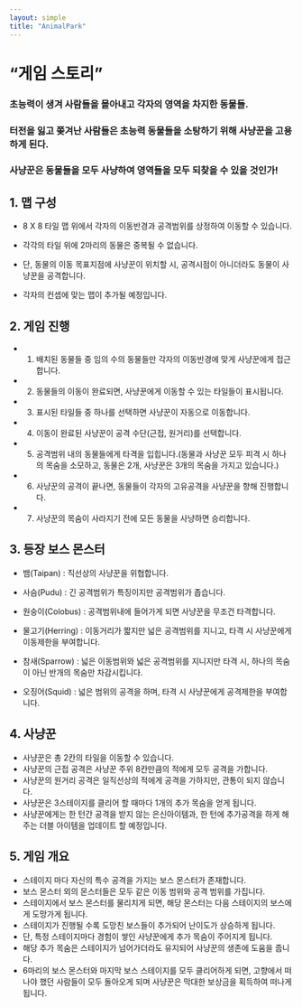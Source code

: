 ```yaml
---
layout: simple
title: "AnimalPark"
---
```


# “게임 스토리”

### 초능력이 생겨 사람들을 몰아내고 각자의 영역을 차지한 동물들.

### 터전을 잃고 쫒겨난 사람들은 초능력 동물들을 소탕하기 위해 사냥꾼을 고용하게 된다.

### 사냥꾼은 동물들을 모두 사냥하여 영역들을 모두 되찾을 수 있을 것인가!

## 1. 맵 구성

- 8 X 8 타일 맵 위에서 각자의 이동반경과 공격범위를 상정하여 이동할 수 있습니다.

- 각각의 타일 위에 2마리의 동물은 중복될 수 없습니다.

- 단, 동물의 이동 목표지점에 사냥꾼이 위치할 시, 공격시점이 아니더라도 동물이 사냥꾼을 공격합니다.

- 각자의 컨셉에 맞는 맵이 추가될 예정입니다.

## 2. 게임 진행

- 1.  배치된 동물들 중 임의 수의 동물들만 각자의 이동반경에 맞게 사냥꾼에게 접근합니다.

- 2.  동물들의 이동이 완료되면, 사냥꾼에게 이동할 수 있는 타일들이 표시됩니다.

- 3.  표시된 타일들 중 하나를 선택하면 사냥꾼이 자동으로 이동합니다.

- 4.  이동이 완료된 사냥꾼이 공격 수단(근접, 원거리)를 선택합니다.

- 5.  공격범위 내의 동물들에게 타격을 입힙니다.(동물과 사냥꾼 모두 피격 시 하나의 목숨을 소모하고, 동물은 2개, 사냥꾼은 3개의 목숨을 가지고 있습니다.)

- 6.  사냥꾼의 공격이 끝나면, 동물들이 각자의 고유공격을 사냥꾼을 향해 진행합니다.

- 7.  사냥꾼의 목숨이 사라지기 전에 모든 동물을 사냥하면 승리합니다.

## 3. 등장 보스 몬스터

- 뱀(Taipan) : 직선상의 사냥꾼을 위협합니다.

- 사슴(Pudu) : 긴 공격범위가 특징이지만 공격범위가 좁습니다.

- 원숭이(Colobus) : 공격범위내에 들어가게 되면 사냥꾼을 무조건 타격합니다.

- 물고기(Herring) : 이동거리가 짧지만 넓은 공격범위를 지니고, 타격 시 사냥꾼에게 이동제한을 부여합니다.

- 참새(Sparrow) : 넓은 이동범위와 넓은 공격범위를 지니지만 타격 시, 하나의 목숨이 아닌 반개의 목숨만 차감시킵니다.

- 오징어(Squid) : 넓은 범위의 공격을 하며, 타격 시 사냥꾼에게 공격제한을 부여합니다.

## 4. 사냥꾼

- 사냥꾼은 총 2칸의 타일을 이동할 수 있습니다.
- 사냥꾼의 근접 공격은 사냥꾼 주위 8칸만큼의 적에게 모두 공격을 가합니다.
- 사냥꾼의 원거리 공격은 일직선상의 적에게 공격을 가하지만, 관통이 되지 않습니다.
- 사냥꾼은 3스테이지를 클리어 할 때마다 1개의 추가 목숨을 얻게 됩니다.
- 사냥꾼에게는 한 턴간 공격을 받지 않는 은신아이템과, 한 턴에 추가공격을 하게 해주는 더블 아이템을 업데이트 할 예정입니다.

## 5. 게임 개요

- 스테이지 마다 자신의 특수 공격을 가지는 보스 몬스터가 존재합니다.
- 보스 몬스터 외의 몬스터들은 모두 같은 이동 범위와 공격 범위를 가집니다.
- 스테이지에서 보스 몬스터를 물리치게 되면, 해당 몬스터는 다음 스테이지의 보스에게 도망가게 됩니다.
- 스테이지가 진행될 수록 도망친 보스들이 추가되어 난이도가 상승하게 됩니다.
- 단, 특정 스테이지마다 경험이 쌓인 사냥꾼에게 추가 목숨이 주어지게 됩니다.
- 해당 추가 목숨은 스테이지가 넘어가더라도 유지되어 사냥꾼의 생존에 도움을 줍니다.
- 6마리의 보스 몬스터와 마지막 보스 스테이지를 모두 클리어하게 되면, 고향에서 떠나야 했던 사람들이 모두 돌아오게 되며 사냥꾼은 막대한 보상금을 획득하여 떠나게 됩니다.
